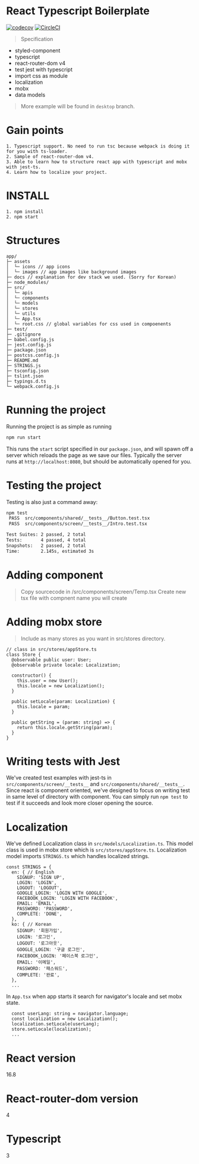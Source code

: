 # React Typescript Boilerplate
[![codecov](https://codecov.io/gh/dooboolab/dooboo-frontend-ts/branch/master/graph/badge.svg)](https://codecov.io/gh/dooboolab/dooboo-frontend-ts)
[![CircleCI](https://circleci.com/gh/dooboolab/dooboo-frontend-ts.svg?style=svg)](https://circleci.com/gh/dooboolab/dooboo-frontend-ts)

> Specification
* styled-component
* typescript
* react-router-dom v4
* test jest with typescript
* import css as module
* localization
* mobx
* data models

> More example will be found in `desktop` branch.

# Gain points
```
1. Typescript support. No need to run tsc because webpack is doing it for you with ts-loader.
2. Sample of react-router-dom v4.
3. Able to learn how to structure react app with typescript and mobx with jest-ts.
4. Learn how to localize your project.
```

# INSTALL
```
1. npm install
2. npm start
```

# Structures
```text
app/
├─ assets
│  └─ icons // app icons
│  └─ images // app images like background images
├─ docs // explanation for dev stack we used. (Sorry for Korean)
├─ node_modules/
├─ src/
│  └─ apis
│  └─ components
│  └─ models
│  └─ stores
│  └─ utils
│  └─ App.tsx
│  └─ root.css // global variables for css used in compoenents
├─ test/
├─ .gitignore
├─ babel.config.js
├─ jest.config.js
├─ package.json
├─ postcss.config.js
├─ README.md
├─ STRINGS.js
├─ tsconfig.json
├─ tslint.json
├─ typings.d.ts
└─ webpack.config.js
```

# Running the project
Running the project is as simple as running
```sh
npm run start
```

This runs the `start` script specified in our `package.json`, and will spawn off a server which reloads the page as we save our files.
Typically the server runs at `http://localhost:8080`, but should be automatically opened for you.

# Testing the project
Testing is also just a command away:
```sh
npm test
 PASS  src/components/shared/__tests__/Button.test.tsx
 PASS  src/components/screen/__tests__/Intro.test.tsx

Test Suites: 2 passed, 2 total
Tests:       4 passed, 4 total
Snapshots:   2 passed, 2 total
Time:        2.145s, estimated 3s
```

# Adding component
> Copy sourcecode in /src/components/screen/Temp.tsx
> Create new tsx file with compnent name you will create

# Adding mobx store
> Include as many stores as you want in src/stores directory.
```
// class in src/stores/appStore.ts
class Store {
  @observable public user: User;
  @observable private locale: Localization;

  constructor() {
    this.user = new User();
    this.locale = new Localization();
  }

  public setLocale(param: Localization) {
    this.locale = param;
  }

  public getString = (param: string) => {
    return this.locale.getString(param);
  }
}
```

# Writing tests with Jest
We've created test examples with jest-ts in `src/components/screen/__tests__` and `src/components/shared/__tests__`. Since react is component oriented, we've designed to focus on writing test in same level of directory with component. You can simply run `npm test` to test if it succeeds and look more closer opening the source.

# Localization
We've defined Localization class in `src/models/Localization.ts`. This model class is used in mobx store which is `src/stores/appStore.ts`. Localization model imports `STRINGS.ts` which handles localized strings.
```
const STRINGS = {
  en: { // English
    SIGNUP: 'SIGN UP',
    LOGIN: 'LOGIN',
    LOGOUT: 'LOGOUT',
    GOOGLE_LOGIN: 'LOGIN WITH GOOGLE',
    FACEBOOK_LOGIN: 'LOGIN WITH FACEBOOK',
    EMAIL: 'EMAIL',
    PASSWORD: 'PASSWORD',
    COMPLETE: 'DONE',
  },
  ko: { // Korean
    SIGNUP: '회원가입',
    LOGIN: '로그인',
    LOGOUT: '로그아웃',
    GOOGLE_LOGIN: '구글 로그인',
    FACEBOOK_LOGIN: '페이스북 로그인',
    EMAIL: '이메일',
    PASSWORD: '패스워드',
    COMPLETE: '완료',
  },
  ...
```
In `App.tsx` when app starts it search for navigator's locale and set mobx state.
```
  const userLang: string = navigator.language;
  const localization = new Localization();
  localization.setLocale(userLang);
  store.setLocale(localization);
  ...
```

# React version
16.8

# React-router-dom version
4

# Typescript
3
